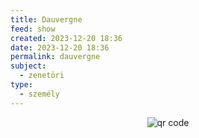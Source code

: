 ```yaml
---
title: Dauvergne
feed: show
created: 2023-12-20 18:36
date: 2023-12-20 18:36
permalink: dauvergne
subject:
  - zenetöri
type:
  - személy
---
```



<p style="text-align: center;"><img src="https://chart.googleapis.com/chart?cht=qr&chl=https://notes.andrasdenes.com/dauvergne&chs=180x180&choe=UTF-8&chld=L|2" alt="qr code"></p>

